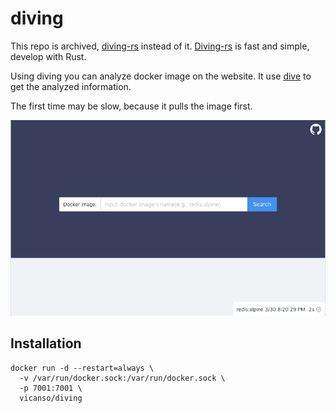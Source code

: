 # diving

This repo is archived, [diving-rs](https://github.com/vicanso/diving-rs) instead of it.
[Diving-rs](https://github.com/vicanso/diving-rs) is fast and simple, develop with Rust.

Using diving you can analyze docker image on the website. It use [dive](https://github.com/wagoodman/dive) to get the analyzed information.


The first time may be slow, because it pulls the image first.

![Image](.data/demo.gif)


## Installation

```
docker run -d --restart=always \
  -v /var/run/docker.sock:/var/run/docker.sock \
  -p 7001:7001 \
  vicanso/diving
```
